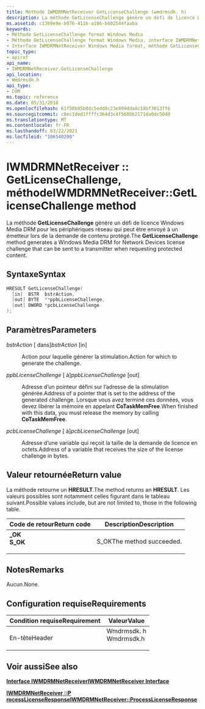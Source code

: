 ```yaml
---
title: Méthode IWMDRMNetReceiver GetLicenseChallenge (wmdrmsdk. h)
description: La méthode GetLicenseChallenge génère un défi de licence Windows Media DRM pour les périphériques réseau qui peut être envoyé à un émetteur lors de la demande de contenu protégé.
ms.assetid: c13b9e9e-b076-411b-a106-b602544faaba
keywords:
- Méthode GetLicenseChallenge format Windows Media
- Méthode GetLicenseChallenge format Windows Media, interface IWMDRMNetReceiver
- Interface IWMDRMNetReceiver Windows Media format, méthode GetLicenseChallenge
topic_type:
- apiref
api_name:
- IWMDRMNetReceiver.GetLicenseChallenge
api_location:
- Wmdrmsdk.h
api_type:
- COM
ms.topic: reference
ms.date: 05/31/2018
ms.openlocfilehash: 61f58b85b8dc5edd6c23e809dda8c18bf30137f6
ms.sourcegitcommit: c8ec1ded1ffffc364d3c4f560bb2171da0dc5040
ms.translationtype: MT
ms.contentlocale: fr-FR
ms.lasthandoff: 03/22/2021
ms.locfileid: "106540200"
---
```

# <a name="iwmdrmnetreceivergetlicensechallenge-method"></a><span data-ttu-id="dc925-106">IWMDRMNetReceiver :: GetLicenseChallenge, méthode</span><span class="sxs-lookup"><span data-stu-id="dc925-106">IWMDRMNetReceiver::GetLicenseChallenge method</span></span>

<span data-ttu-id="dc925-107">La méthode **GetLicenseChallenge** génère un défi de licence Windows Media DRM pour les périphériques réseau qui peut être envoyé à un émetteur lors de la demande de contenu protégé.</span><span class="sxs-lookup"><span data-stu-id="dc925-107">The **GetLicenseChallenge** method generates a Windows Media DRM for Network Devices license challenge that can be sent to a transmitter when requesting protected content.</span></span>

## <a name="syntax"></a><span data-ttu-id="dc925-108">Syntaxe</span><span class="sxs-lookup"><span data-stu-id="dc925-108">Syntax</span></span>


```C++
HRESULT GetLicenseChallenge(
  [in]  BSTR  bstrAction,
  [out] BYTE  **ppbLicenseChallenge,
  [out] DWORD *pcbLicenseChallenge
);
```



## <a name="parameters"></a><span data-ttu-id="dc925-109">Paramètres</span><span class="sxs-lookup"><span data-stu-id="dc925-109">Parameters</span></span>

<dl> <dt>

<span data-ttu-id="dc925-110">*bstrAction* \[ dans\]</span><span class="sxs-lookup"><span data-stu-id="dc925-110">*bstrAction* \[in\]</span></span>
</dt> <dd>

<span data-ttu-id="dc925-111">Action pour laquelle générer la stimulation.</span><span class="sxs-lookup"><span data-stu-id="dc925-111">Action for which to generate the challenge.</span></span>

</dd> <dt>

<span data-ttu-id="dc925-112">*ppbLicenseChallenge* \[ à\]</span><span class="sxs-lookup"><span data-stu-id="dc925-112">*ppbLicenseChallenge* \[out\]</span></span>
</dt> <dd>

<span data-ttu-id="dc925-113">Adresse d’un pointeur défini sur l’adresse de la stimulation générée.</span><span class="sxs-lookup"><span data-stu-id="dc925-113">Address of a pointer that is set to the address of the generated challenge.</span></span> <span data-ttu-id="dc925-114">Lorsque vous avez terminé ces données, vous devez libérer la mémoire en appelant **CoTaskMemFree**.</span><span class="sxs-lookup"><span data-stu-id="dc925-114">When finished with this data, you must release the memory by calling **CoTaskMemFree**.</span></span>

</dd> <dt>

<span data-ttu-id="dc925-115">*pcbLicenseChallenge* \[ à\]</span><span class="sxs-lookup"><span data-stu-id="dc925-115">*pcbLicenseChallenge* \[out\]</span></span>
</dt> <dd>

<span data-ttu-id="dc925-116">Adresse d’une variable qui reçoit la taille de la demande de licence en octets.</span><span class="sxs-lookup"><span data-stu-id="dc925-116">Address of a variable that receives the size of the license challenge in bytes.</span></span>

</dd> </dl>

## <a name="return-value"></a><span data-ttu-id="dc925-117">Valeur retournée</span><span class="sxs-lookup"><span data-stu-id="dc925-117">Return value</span></span>

<span data-ttu-id="dc925-118">La méthode retourne un **HRESULT**.</span><span class="sxs-lookup"><span data-stu-id="dc925-118">The method returns an **HRESULT**.</span></span> <span data-ttu-id="dc925-119">Les valeurs possibles sont notamment celles figurant dans le tableau suivant.</span><span class="sxs-lookup"><span data-stu-id="dc925-119">Possible values include, but are not limited to, those in the following table.</span></span>



| <span data-ttu-id="dc925-120">Code de retour</span><span class="sxs-lookup"><span data-stu-id="dc925-120">Return code</span></span>                                                                          | <span data-ttu-id="dc925-121">Description</span><span class="sxs-lookup"><span data-stu-id="dc925-121">Description</span></span>                      |
|--------------------------------------------------------------------------------------|----------------------------------|
| <dl> <span data-ttu-id="dc925-122"><dt>**\_OK**</dt></span><span class="sxs-lookup"><span data-stu-id="dc925-122"><dt>**S\_OK**</dt></span></span> </dl> | <span data-ttu-id="dc925-123">S_OK</span><span class="sxs-lookup"><span data-stu-id="dc925-123">The method succeeded.</span></span><br/> |



 

## <a name="remarks"></a><span data-ttu-id="dc925-124">Notes</span><span class="sxs-lookup"><span data-stu-id="dc925-124">Remarks</span></span>

<span data-ttu-id="dc925-125">Aucun.</span><span class="sxs-lookup"><span data-stu-id="dc925-125">None.</span></span>

## <a name="requirements"></a><span data-ttu-id="dc925-126">Configuration requise</span><span class="sxs-lookup"><span data-stu-id="dc925-126">Requirements</span></span>



| <span data-ttu-id="dc925-127">Condition requise</span><span class="sxs-lookup"><span data-stu-id="dc925-127">Requirement</span></span> | <span data-ttu-id="dc925-128">Valeur</span><span class="sxs-lookup"><span data-stu-id="dc925-128">Value</span></span> |
|-------------------|---------------------------------------------------------------------------------------|
| <span data-ttu-id="dc925-129">En-tête</span><span class="sxs-lookup"><span data-stu-id="dc925-129">Header</span></span><br/> | <dl> <span data-ttu-id="dc925-130"><dt>Wmdrmsdk. h</dt></span><span class="sxs-lookup"><span data-stu-id="dc925-130"><dt>Wmdrmsdk.h</dt></span></span> </dl> |



## <a name="see-also"></a><span data-ttu-id="dc925-131">Voir aussi</span><span class="sxs-lookup"><span data-stu-id="dc925-131">See also</span></span>

<dl> <dt>

[<span data-ttu-id="dc925-132">**Interface IWMDRMNetReceiver**</span><span class="sxs-lookup"><span data-stu-id="dc925-132">**IWMDRMNetReceiver Interface**</span></span>](iwmdrmnetreceiver.md)
</dt> <dt>

[<span data-ttu-id="dc925-133">**IWMDRMNetReceiver ::P rocessLicenseResponse**</span><span class="sxs-lookup"><span data-stu-id="dc925-133">**IWMDRMNetReceiver::ProcessLicenseResponse**</span></span>](iwmdrmnetreceiver-processlicenseresponse.md)
</dt> </dl>

 

 






